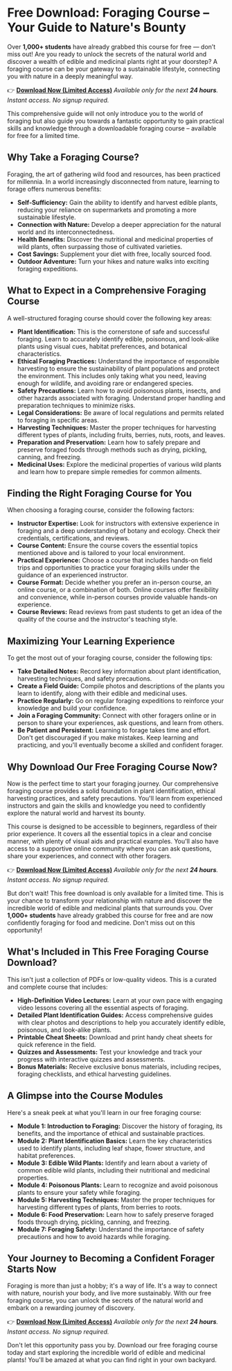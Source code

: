 # Free Download: Foraging Course – Your Guide to Nature's Bounty

Over **1,000+ students** have already grabbed this course for free — don’t miss out! Are you ready to unlock the secrets of the natural world and discover a wealth of edible and medicinal plants right at your doorstep? A foraging course can be your gateway to a sustainable lifestyle, connecting you with nature in a deeply meaningful way.

👉 [**Download Now (Limited Access)**](https://udemywork.com/foraging-course)
_Available only for the next **24 hours**. Instant access. No signup required._

This comprehensive guide will not only introduce you to the world of foraging but also guide you towards a fantastic opportunity to gain practical skills and knowledge through a downloadable foraging course – available for free for a limited time.

## Why Take a Foraging Course?

Foraging, the art of gathering wild food and resources, has been practiced for millennia. In a world increasingly disconnected from nature, learning to forage offers numerous benefits:

*   **Self-Sufficiency:** Gain the ability to identify and harvest edible plants, reducing your reliance on supermarkets and promoting a more sustainable lifestyle.
*   **Connection with Nature:** Develop a deeper appreciation for the natural world and its interconnectedness.
*   **Health Benefits:** Discover the nutritional and medicinal properties of wild plants, often surpassing those of cultivated varieties.
*   **Cost Savings:** Supplement your diet with free, locally sourced food.
*   **Outdoor Adventure:** Turn your hikes and nature walks into exciting foraging expeditions.

## What to Expect in a Comprehensive Foraging Course

A well-structured foraging course should cover the following key areas:

*   **Plant Identification:** This is the cornerstone of safe and successful foraging. Learn to accurately identify edible, poisonous, and look-alike plants using visual cues, habitat preferences, and botanical characteristics.
*   **Ethical Foraging Practices:** Understand the importance of responsible harvesting to ensure the sustainability of plant populations and protect the environment. This includes only taking what you need, leaving enough for wildlife, and avoiding rare or endangered species.
*   **Safety Precautions:** Learn how to avoid poisonous plants, insects, and other hazards associated with foraging. Understand proper handling and preparation techniques to minimize risks.
*   **Legal Considerations:** Be aware of local regulations and permits related to foraging in specific areas.
*   **Harvesting Techniques:** Master the proper techniques for harvesting different types of plants, including fruits, berries, nuts, roots, and leaves.
*   **Preparation and Preservation:** Learn how to safely prepare and preserve foraged foods through methods such as drying, pickling, canning, and freezing.
*   **Medicinal Uses:** Explore the medicinal properties of various wild plants and learn how to prepare simple remedies for common ailments.

## Finding the Right Foraging Course for You

When choosing a foraging course, consider the following factors:

*   **Instructor Expertise:** Look for instructors with extensive experience in foraging and a deep understanding of botany and ecology. Check their credentials, certifications, and reviews.
*   **Course Content:** Ensure the course covers the essential topics mentioned above and is tailored to your local environment.
*   **Practical Experience:** Choose a course that includes hands-on field trips and opportunities to practice your foraging skills under the guidance of an experienced instructor.
*   **Course Format:** Decide whether you prefer an in-person course, an online course, or a combination of both. Online courses offer flexibility and convenience, while in-person courses provide valuable hands-on experience.
*   **Course Reviews:** Read reviews from past students to get an idea of the quality of the course and the instructor's teaching style.

## Maximizing Your Learning Experience

To get the most out of your foraging course, consider the following tips:

*   **Take Detailed Notes:** Record key information about plant identification, harvesting techniques, and safety precautions.
*   **Create a Field Guide:** Compile photos and descriptions of the plants you learn to identify, along with their edible and medicinal uses.
*   **Practice Regularly:** Go on regular foraging expeditions to reinforce your knowledge and build your confidence.
*   **Join a Foraging Community:** Connect with other foragers online or in person to share your experiences, ask questions, and learn from others.
*   **Be Patient and Persistent:** Learning to forage takes time and effort. Don't get discouraged if you make mistakes. Keep learning and practicing, and you'll eventually become a skilled and confident forager.

## Why Download Our Free Foraging Course Now?

Now is the perfect time to start your foraging journey. Our comprehensive foraging course provides a solid foundation in plant identification, ethical harvesting practices, and safety precautions. You'll learn from experienced instructors and gain the skills and knowledge you need to confidently explore the natural world and harvest its bounty.

This course is designed to be accessible to beginners, regardless of their prior experience. It covers all the essential topics in a clear and concise manner, with plenty of visual aids and practical examples. You'll also have access to a supportive online community where you can ask questions, share your experiences, and connect with other foragers.

👉 [**Download Now (Limited Access)**](https://udemywork.com/foraging-course)
_Available only for the next **24 hours**. Instant access. No signup required._

But don't wait! This free download is only available for a limited time. This is your chance to transform your relationship with nature and discover the incredible world of edible and medicinal plants that surrounds you. Over **1,000+ students** have already grabbed this course for free and are now confidently foraging for food and medicine. Don't miss out on this opportunity!

## What's Included in This Free Foraging Course Download?

This isn't just a collection of PDFs or low-quality videos. This is a curated and complete course that includes:

*   **High-Definition Video Lectures:** Learn at your own pace with engaging video lessons covering all the essential aspects of foraging.
*   **Detailed Plant Identification Guides:** Access comprehensive guides with clear photos and descriptions to help you accurately identify edible, poisonous, and look-alike plants.
*   **Printable Cheat Sheets:** Download and print handy cheat sheets for quick reference in the field.
*   **Quizzes and Assessments:** Test your knowledge and track your progress with interactive quizzes and assessments.
*   **Bonus Materials:** Receive exclusive bonus materials, including recipes, foraging checklists, and ethical harvesting guidelines.

## A Glimpse into the Course Modules

Here's a sneak peek at what you'll learn in our free foraging course:

*   **Module 1: Introduction to Foraging:** Discover the history of foraging, its benefits, and the importance of ethical and sustainable practices.
*   **Module 2: Plant Identification Basics:** Learn the key characteristics used to identify plants, including leaf shape, flower structure, and habitat preferences.
*   **Module 3: Edible Wild Plants:** Identify and learn about a variety of common edible wild plants, including their nutritional and medicinal properties.
*   **Module 4: Poisonous Plants:** Learn to recognize and avoid poisonous plants to ensure your safety while foraging.
*   **Module 5: Harvesting Techniques:** Master the proper techniques for harvesting different types of plants, from berries to roots.
*   **Module 6: Food Preservation:** Learn how to safely preserve foraged foods through drying, pickling, canning, and freezing.
*   **Module 7: Foraging Safety:** Understand the importance of safety precautions and how to avoid hazards while foraging.

## Your Journey to Becoming a Confident Forager Starts Now

Foraging is more than just a hobby; it's a way of life. It's a way to connect with nature, nourish your body, and live more sustainably. With our free foraging course, you can unlock the secrets of the natural world and embark on a rewarding journey of discovery.

👉 [**Download Now (Limited Access)**](https://udemywork.com/foraging-course)
_Available only for the next **24 hours**. Instant access. No signup required._

Don't let this opportunity pass you by. Download our free foraging course today and start exploring the incredible world of edible and medicinal plants! You'll be amazed at what you can find right in your own backyard.

